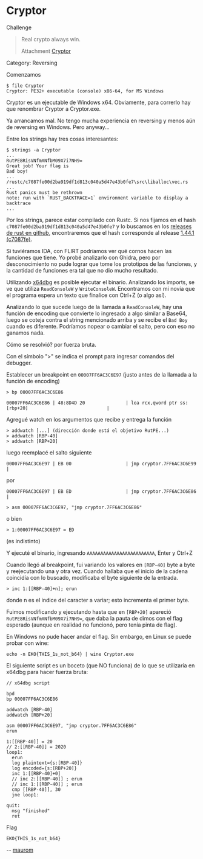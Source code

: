 Cryptor
=======

Challenge

> Real crypto always win.
>
> Attachment
> [Cryptor](https://github.com/estebancano-dev/CTF-Writeups/blob/master/20200626%20Ekoparty%20Pre-CTF/Files/Cryptor?raw=true)

Category: Reversing

Comenzamos

    $ file Cryptor
    Cryptor: PE32+ executable (console) x86-64, for MS Windows

Cryptor es un ejecutable de Windows x64. Obviamente, para correrlo hay
que renombrar Cryptor a Cryptor.exe.

Ya arrancamos mal. No tengo mucha experiencia en reversing y menos
aún de reversing en Windows. Pero anyway...

Entre los strings hay tres cosas interesantes:

    $ strings -a Cryptor
    ...
    RutPE8RisVNfmXNfbM09X7i7NH9=
    Great job! Your flag is 
    Bad boy!
    ...
    /rustc/c7087fe00d2ba919df1d813c040a5d47e43b0fe7\src\liballoc\vec.rs
    ...
    Rust panics must be rethrown
    note: run with `RUST_BACKTRACE=1` environment variable to display a backtrace
    ...

Por los strings, parece estar compilado con Rustc. Si nos fijamos en
el hash `c7087fe00d2ba919df1d813c040a5d47e43b0fe7` y lo buscamos en
los [releases de rust en github](https://github.com/rust-lang/rust/releases),
encontraremos que el hash corresponde al release
[1.44.1 (c7087fe)](https://github.com/rust-lang/rust/commit/c7087fe00d2ba919df1d813c040a5d47e43b0fe7).

Si tuviéramos IDA, con FLIRT podríamos ver qué cornos hacen las funciones
que tiene. Yo probé analizarlo con Ghidra, pero por desconocimiento no pude
lograr que tome los prototipos de las funciones, y la cantidad de funciones
era tal que no dio mucho resultado.

Utilizando [x64dbg](https://x64dbg.com/) es posible ejecutar el binario.
Analizando los imports, se ve que utiliza `ReadConsoleW` y `WriteConsoleW`.
Encontramos con mi novia que el programa espera un texto que finalice con
Ctrl+Z (o algo así).

Analizando lo que sucede luego de la llamada a `ReadConsoleW`, hay una
función de encoding que convierte lo ingresado a algo similar a Base64,
luego se coteja contra el string mencionado arriba y se recibe el
`Bad Boy` cuando es diferente. Podríamos nopear o cambiar el salto,
pero con eso no ganamos nada.

Cómo se resolvió? por fuerza bruta.

Con el símbolo ">" se indica el prompt para ingresar comandos del debugger.

Establecer un breakpoint en `00007FF6AC3C6E97`
(justo antes de la llamada a la función de encoding)

    > bp 00007FF6AC3C6E86

    00007FF6AC3C6E86 | 48:8D4D 20               | lea rcx,qword ptr ss:[rbp+20]                             |

Agregué watch en los argumentos que recibe y entrega la función

    > addwatch [...] (dirección donde está el objetivo RutPE...)
    > addwatch [RBP-40]
    > addwatch [RBP+20]

luego reemplacé el salto siguiente

    00007FF6AC3C6E97 | EB 00                    | jmp cryptor.7FF6AC3C6E99                                  |

por

    00007FF6AC3C6E97 | EB ED                    | jmp cryptor.7FF6AC3C6E86                                  |

    > asm 00007FF6AC3C6E97, "jmp cryptor.7FF6AC3C6E86"

o bien

    > 1:00007FF6AC3C6E97 = ED

(es indistinto)

Y ejecuté el binario, ingresando `AAAAAAAAAAAAAAAAAAAAAAAAA`, Enter y Ctrl+Z

Cuando llegó al breakpoint, fui variando los valores en `[RBP-40]` byte a byte
y reejecutando una y otra vez. Cuando hallaba que el inicio de la cadena
coincidía con lo buscado, modificaba el byte siguiente de la entrada.

    > inc 1:[[RBP-40]+n]; erun

donde n es el indice del caracter a variar; esto incrementa el primer byte.

Fuimos modificando y ejecutando hasta que en `[RBP+20]` apareció
`RutPE8RisVNfmXNfbM09X7i7NH9=`, que daba la pauta de dimos con el flag
esperado (aunque en realidad no funcionó, pero tenía pinta de flag).

En Windows no pude hacer andar el flag. Sin embargo, en Linux se puede
probar con wine:

    echo -n EKO{THIS_1s_not_b64} | wine Cryptor.exe

El siguiente script es un boceto (que NO funciona) de lo que se
utilizaría en x64dbg para hacer fuerza bruta:

```
// x64dbg script

bpd
bp 00007FF6AC3C6E86

addwatch [RBP-40]
addwatch [RBP+20]

asm 00007FF6AC3C6E97, "jmp cryptor.7FF6AC3C6E86"
erun

1:[[RBP-40]] = 20
// 2:[[RBP-40]] = 2020
loop1:
  erun
  log plaintext={s:[RBP-40]}
  log encoded={s:[RBP+20]}
  inc 1:[[RBP-40]+0]
  // inc 2:[[RBP-40]] ; erun
  // inc 1:[[RBP-40]] ; erun
  cmp [[RBP-40]], 30
  jne loop1:

quit:
  msg "finished"
  ret
```

Flag

    EKO{THIS_1s_not_b64}

-- [maurom](https://maurom.com/)
